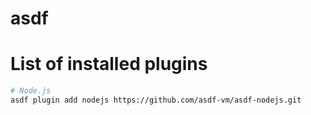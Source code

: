# asdf

# List of installed plugins

```sh
# Node.js
asdf plugin add nodejs https://github.com/asdf-vm/asdf-nodejs.git
```

